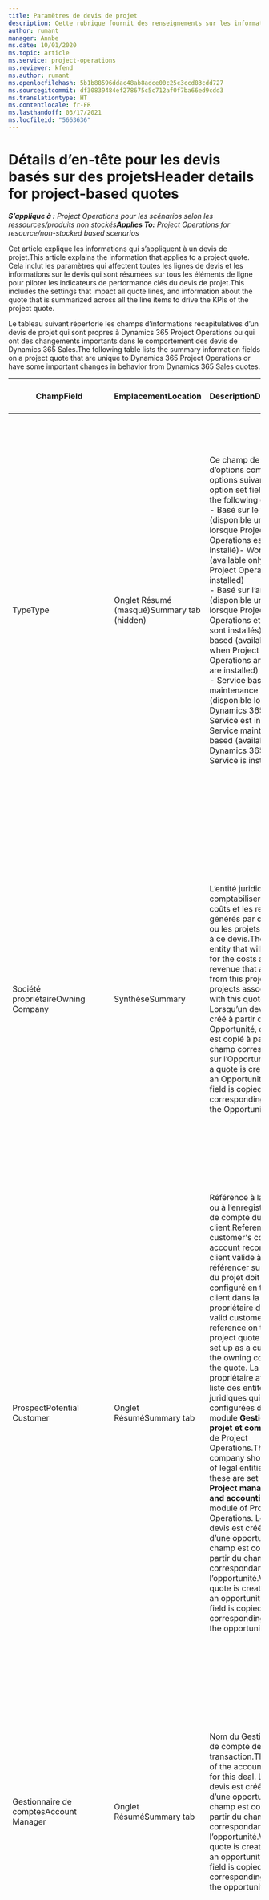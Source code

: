 ```yaml
---
title: Paramètres de devis de projet
description: Cette rubrique fournit des renseignements sur les informations et les paramètres qui s’appliquent aux devis de projet et qui ont un impact.
author: rumant
manager: Annbe
ms.date: 10/01/2020
ms.topic: article
ms.service: project-operations
ms.reviewer: kfend
ms.author: rumant
ms.openlocfilehash: 5b1b88596ddac48ab8adce00c25c3ccd83cdd727
ms.sourcegitcommit: df30839484ef278675c5c712af0f7ba66ed9cdd3
ms.translationtype: HT
ms.contentlocale: fr-FR
ms.lasthandoff: 03/17/2021
ms.locfileid: "5663636"
---
```

# <a name="header-details-for-project-based-quotes"></a><span data-ttu-id="10e57-103">Détails d’en-tête pour les devis basés sur des projets</span><span class="sxs-lookup"><span data-stu-id="10e57-103">Header details for project-based quotes</span></span>

<span data-ttu-id="10e57-104">_**S’applique à :** Project Operations pour les scénarios selon les ressources/produits non stockés_</span><span class="sxs-lookup"><span data-stu-id="10e57-104">_**Applies To:** Project Operations for resource/non-stocked based scenarios_</span></span>


<span data-ttu-id="10e57-105">Cet article explique les informations qui s’appliquent à un devis de projet.</span><span class="sxs-lookup"><span data-stu-id="10e57-105">This article explains the information that applies to a project quote.</span></span> <span data-ttu-id="10e57-106">Cela inclut les paramètres qui affectent toutes les lignes de devis et les informations sur le devis qui sont résumées sur tous les éléments de ligne pour piloter les indicateurs de performance clés du devis de projet.</span><span class="sxs-lookup"><span data-stu-id="10e57-106">This includes the settings that impact all quote lines, and information about the quote that is summarized across all the line items to drive the KPIs of the project quote.</span></span>

<span data-ttu-id="10e57-107">Le tableau suivant répertorie les champs d’informations récapitulatives d’un devis de projet qui sont propres à Dynamics 365 Project Operations ou qui ont des changements importants dans le comportement des devis de Dynamics 365 Sales.</span><span class="sxs-lookup"><span data-stu-id="10e57-107">The following table lists the summary information fields on a project quote that are unique to Dynamics 365 Project Operations or have some important changes in behavior from Dynamics 365 Sales quotes.</span></span>

| <span data-ttu-id="10e57-108">**Champ**</span><span class="sxs-lookup"><span data-stu-id="10e57-108">**Field**</span></span> | <span data-ttu-id="10e57-109">**Emplacement**</span><span class="sxs-lookup"><span data-stu-id="10e57-109">**Location**</span></span> | <span data-ttu-id="10e57-110">**Description**</span><span class="sxs-lookup"><span data-stu-id="10e57-110">**Description**</span></span> | <span data-ttu-id="10e57-111">**Impact en aval**</span><span class="sxs-lookup"><span data-stu-id="10e57-111">**Downstream impact**</span></span> |
| --- | --- | --- | --- |
| <span data-ttu-id="10e57-112">Type</span><span class="sxs-lookup"><span data-stu-id="10e57-112">Type</span></span> | <span data-ttu-id="10e57-113">Onglet Résumé (masqué)</span><span class="sxs-lookup"><span data-stu-id="10e57-113">Summary tab (hidden)</span></span> | <span data-ttu-id="10e57-114">Ce champ de groupe d’options comporte les options suivantes :</span><span class="sxs-lookup"><span data-stu-id="10e57-114">This option set field hash the following options:</span></span></br><span data-ttu-id="10e57-115">- Basé sur le travail (disponible uniquement lorsque Project Operations est installé)</span><span class="sxs-lookup"><span data-stu-id="10e57-115">- Work-based (available only when Project Operations is installed)</span></span></br><span data-ttu-id="10e57-116">- Basé sur l’article (disponible uniquement lorsque Project Operations et Sales sont installés)</span><span class="sxs-lookup"><span data-stu-id="10e57-116">- Item-based (available only when Project Operations and Sales are installed)</span></span></br><span data-ttu-id="10e57-117">- Service basé sur la maintenance (disponible lorsque Dynamics 365 Field Service est installé)</span><span class="sxs-lookup"><span data-stu-id="10e57-117">- Service maintenance-based (available when Dynamics 365 Field Service is installed)</span></span> | <span data-ttu-id="10e57-118">Lorsque vous utilisez l’application Project Operations, la valeur de ce champ est automatiquement définie sur **Basé sur le travail**.</span><span class="sxs-lookup"><span data-stu-id="10e57-118">When you use the Project Operations application, the value of this field is automatically set to **Work-based**.</span></span> <span data-ttu-id="10e57-119">Cela classe le devis comme un devis basé sur un projet.</span><span class="sxs-lookup"><span data-stu-id="10e57-119">This classifies the quote as a project-based quote.</span></span> <span data-ttu-id="10e57-120">Un devis doit être basé sur un projet pour activer toutes les extensions et fonctionnalités spécifiques au projet.</span><span class="sxs-lookup"><span data-stu-id="10e57-120">A quote should be project-based to enable all project-specific extensions and functionality.</span></span> |
| <span data-ttu-id="10e57-121">Société propriétaire</span><span class="sxs-lookup"><span data-stu-id="10e57-121">Owning Company</span></span> | <span data-ttu-id="10e57-122">Synthèse</span><span class="sxs-lookup"><span data-stu-id="10e57-122">Summary</span></span> | <span data-ttu-id="10e57-123">L’entité juridique qui comptabilisera les coûts et les revenus générés par ce projet ou les projets associés à ce devis.</span><span class="sxs-lookup"><span data-stu-id="10e57-123">The legal entity that will account for the costs and revenue that accrues from this project or projects associated with this quote.</span></span> <span data-ttu-id="10e57-124">Lorsqu’un devis est créé à partir d’une Opportunité, ce champ est copié à partir du champ correspondant sur l’Opportunité.</span><span class="sxs-lookup"><span data-stu-id="10e57-124">When a quote is created from an Opportunity, this field is copied from the corresponding field on the Opportunity.</span></span> | <span data-ttu-id="10e57-125">La société propriétaire équivaut au concept d’entité juridique dans le module **Gestion de projet et comptabilité** de Project Operations.</span><span class="sxs-lookup"><span data-stu-id="10e57-125">The owning company equates to the concept of legal entity in the **Project management and accounting** module of Project Operations.</span></span> <span data-ttu-id="10e57-126">Tous les coûts et revenus accumulés par ce projet seront comptabilisés dans la comptabilité de la société propriétaire.</span><span class="sxs-lookup"><span data-stu-id="10e57-126">All costs and revenue accrued from this project will be accounted for in the General ledger of the owning company.</span></span> |
| <span data-ttu-id="10e57-127">Prospect</span><span class="sxs-lookup"><span data-stu-id="10e57-127">Potential Customer</span></span> | <span data-ttu-id="10e57-128">Onglet Résumé</span><span class="sxs-lookup"><span data-stu-id="10e57-128">Summary tab</span></span> | <span data-ttu-id="10e57-129">Référence à la société ou à l’enregistrement de compte du client.</span><span class="sxs-lookup"><span data-stu-id="10e57-129">Reference to the customer's company or account record.</span></span> <span data-ttu-id="10e57-130">Un client valide à référencer sur le devis du projet doit être configuré en tant que client dans la société propriétaire du devis.</span><span class="sxs-lookup"><span data-stu-id="10e57-130">A valid customer to reference on the project quote must be set up as a customer in the owning company of the quote.</span></span> <span data-ttu-id="10e57-131">La société propriétaire affiche la liste des entités juridiques qui sont configurées dans le module **Gestion de projet et comptabilité** de Project Operations.</span><span class="sxs-lookup"><span data-stu-id="10e57-131">The owning company shows the list of legal entities and these are set up in the **Project management and accounting** module of Project Operations.</span></span> <span data-ttu-id="10e57-132">Lorsqu’un devis est créé à partir d’une opportunité, ce champ est copié à partir du champ correspondant sur l’opportunité.</span><span class="sxs-lookup"><span data-stu-id="10e57-132">When a quote is created from an opportunity, this field is copied from the corresponding field on the opportunity.</span></span> | <span data-ttu-id="10e57-133">La devise du devis de projet est définie par défaut en fonction de la devise du client.</span><span class="sxs-lookup"><span data-stu-id="10e57-133">The currency on the project quote is defaulted based on the currency of the customer.</span></span> <span data-ttu-id="10e57-134">Elle ne peut toutefois pas être modifiée avant le devis enregistré.</span><span class="sxs-lookup"><span data-stu-id="10e57-134">This can, however, be changed before the quote is saved.</span></span> |
| <span data-ttu-id="10e57-135">Gestionnaire de comptes</span><span class="sxs-lookup"><span data-stu-id="10e57-135">Account Manager</span></span> | <span data-ttu-id="10e57-136">Onglet Résumé</span><span class="sxs-lookup"><span data-stu-id="10e57-136">Summary tab</span></span> | <span data-ttu-id="10e57-137">Nom du Gestionnaire de compte de cette transaction.</span><span class="sxs-lookup"><span data-stu-id="10e57-137">The name of the account Manager for this deal.</span></span> <span data-ttu-id="10e57-138">Lorsqu’un devis est créé à partir d’une opportunité, ce champ est copié à partir du champ correspondant sur l’opportunité.</span><span class="sxs-lookup"><span data-stu-id="10e57-138">When a quote is created from an opportunity, this field is copied from the corresponding field on the opportunity.</span></span> | <span data-ttu-id="10e57-139">Le gestionnaire de compte est responsable de la gestion de la relation avec le client jusqu’à la réalisation de ce projet.</span><span class="sxs-lookup"><span data-stu-id="10e57-139">The Account manager is responsible for managing the relationship with the customer through the completion of this project.</span></span> <span data-ttu-id="10e57-140">En fonction de l’enregistrement de ressource réservable lié au gestionnaire du compte, l’unité contractuelle utilise par défaut le devis du projet.</span><span class="sxs-lookup"><span data-stu-id="10e57-140">Based on the bookable resource record tied to the Account manager, the contracting unit defaults on the project quote.</span></span>|
| <span data-ttu-id="10e57-141">Unité contractuelle</span><span class="sxs-lookup"><span data-stu-id="10e57-141">Contracting Unit</span></span> | <span data-ttu-id="10e57-142">Onglet Résumé</span><span class="sxs-lookup"><span data-stu-id="10e57-142">Summary tab</span></span> | <span data-ttu-id="10e57-143">Unité organisationnelle responsable de la livraison du ou des projets associés à ce devis.</span><span class="sxs-lookup"><span data-stu-id="10e57-143">The organization unit that is responsible for the delivery of the project or projects associated with this quote.</span></span> <span data-ttu-id="10e57-144">Lorsqu’un devis est créé à partir d’une opportunité, ce champ est copié à partir du champ correspondant sur l’opportunité.</span><span class="sxs-lookup"><span data-stu-id="10e57-144">When a quote is created from an opportunity, this field is copied from the corresponding field on the opportunity.</span></span> | <span data-ttu-id="10e57-145">L’unité contractuelle est la division de l’entreprise qui exécutera les projets après la conclusion de la transaction.</span><span class="sxs-lookup"><span data-stu-id="10e57-145">The contracting unit is the division of the company that will be executing the projects after the deal is closed.</span></span> <span data-ttu-id="10e57-146">Chaque unité contractuelle dispose d’une devise, et cette devise est utilisée pour déclarer les coûts estimés et réels engagés pendant l’exécution du projet.</span><span class="sxs-lookup"><span data-stu-id="10e57-146">Every contracting unit has a currency, and this currency is used to report estimated and actual costs incurred during the execution of the project.</span></span> |
| <span data-ttu-id="10e57-147">Tarif du produit</span><span class="sxs-lookup"><span data-stu-id="10e57-147">Product price list</span></span> | <span data-ttu-id="10e57-148">Onglet Résumé</span><span class="sxs-lookup"><span data-stu-id="10e57-148">Summary tab</span></span> | <span data-ttu-id="10e57-149">Il s’agit du tarif utilisé pour les prix par défaut sur les lignes de devis basées sur le produit.</span><span class="sxs-lookup"><span data-stu-id="10e57-149">This is the price list that is used to default prices on the product-based quote lines.</span></span> <span data-ttu-id="10e57-150">La liste des options de ce champ affiche une liste de tarifs où la devise du tarif correspond à la devise du devis.</span><span class="sxs-lookup"><span data-stu-id="10e57-150">The list of options for this field shows a list of price lists where the price list currency matches the currency on the quote.</span></span> <span data-ttu-id="10e57-151">Lorsqu’un devis est créé à partir d’une opportunité, ce champ est copié à partir du champ correspondant sur l’opportunité.</span><span class="sxs-lookup"><span data-stu-id="10e57-151">When a quote is created from an opportunity, this field is copied from the corresponding field on the opportunity.</span></span> <span data-ttu-id="10e57-152">Ce champ sur l’opportunité est défini par défaut à partir de l’enregistrement de compte mais peut être modifié.</span><span class="sxs-lookup"><span data-stu-id="10e57-152">This field on the opportunity is defaulted from the account record but can be changed.</span></span> | <span data-ttu-id="10e57-153">Lorsqu’un devis est conclu, la valeur du champ est copiée dans le contrat de projet créé.</span><span class="sxs-lookup"><span data-stu-id="10e57-153">When a quote is won, the field value is copied to the project contract that is created.</span></span> |
| <span data-ttu-id="10e57-154">Devise</span><span class="sxs-lookup"><span data-stu-id="10e57-154">Currency</span></span> | <span data-ttu-id="10e57-155">Onglet Résumé</span><span class="sxs-lookup"><span data-stu-id="10e57-155">Summary tab</span></span> | <span data-ttu-id="10e57-156">Cela indique la devise qui sera utilisée pour déclarer la valeur de cette transaction.</span><span class="sxs-lookup"><span data-stu-id="10e57-156">This indicates the currency that will be used for reporting the value of this deal.</span></span> <span data-ttu-id="10e57-157">C’est également la devise dans laquelle le client sera facturé si la transaction est conclue.</span><span class="sxs-lookup"><span data-stu-id="10e57-157">This is also the currency in which the customer will be invoiced if the deal is won.</span></span> <span data-ttu-id="10e57-158">Lorsqu’un devis est créé à partir d’une opportunité, ce champ est copié à partir du champ correspondant sur l’opportunité.</span><span class="sxs-lookup"><span data-stu-id="10e57-158">When a quote is created from an opportunity, this field is copied from the corresponding field on the opportunity.</span></span> <span data-ttu-id="10e57-159">Ce champ sur l’opportunité est défini par défaut à partir de l’enregistrement de compte mais peut être modifié par l’utilisateur.</span><span class="sxs-lookup"><span data-stu-id="10e57-159">This field on the opportunity defaults from the account record but can be changed by the user.</span></span>  | <span data-ttu-id="10e57-160">Une fois un devis enregistré, ce champ n’est plus modifiable.</span><span class="sxs-lookup"><span data-stu-id="10e57-160">After a quote is saved, this field is no longer editable.</span></span> <span data-ttu-id="10e57-161">Ceci est utilisé pour attribuer des tarifs de produits et de projets par défaut sur le devis.</span><span class="sxs-lookup"><span data-stu-id="10e57-161">This is used to default the product and project price lists on the quote.</span></span> <span data-ttu-id="10e57-162">La devise présente sur le devis est utilisée pour correspondre à la devise du tarif.</span><span class="sxs-lookup"><span data-stu-id="10e57-162">The currency on the quote is used to match the currency on the price list.</span></span> |
| <span data-ttu-id="10e57-163">Limite à ne pas dépasser</span><span class="sxs-lookup"><span data-stu-id="10e57-163">Not-to-exceed limit</span></span> | <span data-ttu-id="10e57-164">Onglet Résumé</span><span class="sxs-lookup"><span data-stu-id="10e57-164">Summary tab</span></span> | <span data-ttu-id="10e57-165">Cela indique le plafond négocié sur la valeur finale que le client accepte pour cette transaction.</span><span class="sxs-lookup"><span data-stu-id="10e57-165">This indicates the negotiated cap on the final value that the customer is agreeing to for this deal.</span></span> | <span data-ttu-id="10e57-166">Ce plafond est évalué lors de l’exécution et s’applique à tous les éléments de ligne et projets associés à cet accord.</span><span class="sxs-lookup"><span data-stu-id="10e57-166">This cap is evaluated during execution and is applicable across all line items and projects associated with this deal.</span></span> |
| <span data-ttu-id="10e57-167">Date de livraison demandée</span><span class="sxs-lookup"><span data-stu-id="10e57-167">Requested delivery date</span></span> | <span data-ttu-id="10e57-168">Onglet Résumé</span><span class="sxs-lookup"><span data-stu-id="10e57-168">Summary tab</span></span> | <span data-ttu-id="10e57-169">Lorsqu’un devis est créé à partir d’une opportunité, ce champ est copié à partir du champ correspondant sur l’opportunité.</span><span class="sxs-lookup"><span data-stu-id="10e57-169">When a quote is created from an opportunity, this field is copied from the corresponding field on the opportunity.</span></span> | <span data-ttu-id="10e57-170">Cette date est utilisée comme date de fin pour la génération des planifications de facture.</span><span class="sxs-lookup"><span data-stu-id="10e57-170">This date is used as the end date for generating invoice schedules.</span></span> |

<span data-ttu-id="10e57-171">Vous trouverez ci-dessous les onglets et les indicateurs de performance clés disponibles sur un devis de projet qui sont propres à Project Operations ou qui présentent des changements de comportement importants à partir des devis de vente :</span><span class="sxs-lookup"><span data-stu-id="10e57-171">Below are the tabs and KPIs available on a project quote that are unique to Project Operations or have some important changes in behavior from Sales quotes:</span></span>

| <span data-ttu-id="10e57-172">**Champ**</span><span class="sxs-lookup"><span data-stu-id="10e57-172">**Field**</span></span> | <span data-ttu-id="10e57-173">**Emplacement**</span><span class="sxs-lookup"><span data-stu-id="10e57-173">**Location**</span></span> | <span data-ttu-id="10e57-174">**Description**</span><span class="sxs-lookup"><span data-stu-id="10e57-174">**Description**</span></span> |
| --- | --- | --- |
| <span data-ttu-id="10e57-175">Analyse de la rentabilité</span><span class="sxs-lookup"><span data-stu-id="10e57-175">Profitability analysis</span></span> | <span data-ttu-id="10e57-176">Onglet sur le devis</span><span class="sxs-lookup"><span data-stu-id="10e57-176">Tab on the Quote</span></span> | <span data-ttu-id="10e57-177">L’onglet montre les métriques suivantes :</span><span class="sxs-lookup"><span data-stu-id="10e57-177">The tab shows the following metrics:</span></span></br><span data-ttu-id="10e57-178">- Coût facturable total</span><span class="sxs-lookup"><span data-stu-id="10e57-178">- Total chargeable cost</span></span></br></br><span data-ttu-id="10e57-179">- Coût non facturable total</span><span class="sxs-lookup"><span data-stu-id="10e57-179">- Total non-chargeable cost</span></span></br><span data-ttu-id="10e57-180">- Revenu total</span><span class="sxs-lookup"><span data-stu-id="10e57-180">- Total revenue</span></span></br><span data-ttu-id="10e57-181">- Revenu total (de base)</span><span class="sxs-lookup"><span data-stu-id="10e57-181">- Total revenue (base)</span></span></br><span data-ttu-id="10e57-182">- Marge brute</span><span class="sxs-lookup"><span data-stu-id="10e57-182">- Gross margin</span></span></br><span data-ttu-id="10e57-183">- Marge brute ajustée</span><span class="sxs-lookup"><span data-stu-id="10e57-183">- Adjusted gross margin</span></span>|
| <span data-ttu-id="10e57-184">Comparaison aux exigences client</span><span class="sxs-lookup"><span data-stu-id="10e57-184">Comparison to Customer Expectations</span></span> | <span data-ttu-id="10e57-185">Onglet sur le devis</span><span class="sxs-lookup"><span data-stu-id="10e57-185">Tab on the Quote</span></span> | <span data-ttu-id="10e57-186">Cet onglet montre les métriques suivantes :</span><span class="sxs-lookup"><span data-stu-id="10e57-186">This tab shows the following metrics:</span></span></br><span data-ttu-id="10e57-187">- Estimation de l’achèvement</span><span class="sxs-lookup"><span data-stu-id="10e57-187">- Estimated completion</span></span></br><span data-ttu-id="10e57-188">- Fin demandée</span><span class="sxs-lookup"><span data-stu-id="10e57-188">- Requested completion</span></span></br><span data-ttu-id="10e57-189">- Budget client</span><span class="sxs-lookup"><span data-stu-id="10e57-189">- Customer budget</span></span></br><span data-ttu-id="10e57-190">- Valeur du devis</span><span class="sxs-lookup"><span data-stu-id="10e57-190">- Quote value</span></span> |
| <span data-ttu-id="10e57-191">Analyse du devis</span><span class="sxs-lookup"><span data-stu-id="10e57-191">Quote analysis</span></span> | <span data-ttu-id="10e57-192">Onglet sur le devis</span><span class="sxs-lookup"><span data-stu-id="10e57-192">Tab on the Quote</span></span> | <span data-ttu-id="10e57-193">Cet onglet résume les principaux indicateurs de performance clés suivants pour un devis de projet</span><span class="sxs-lookup"><span data-stu-id="10e57-193">This tab summarizes the following top KPIs for a project quote</span></span></br><span data-ttu-id="10e57-194">- Comparaison avec les attentes des clients en matière de budget et de planification</span><span class="sxs-lookup"><span data-stu-id="10e57-194">- Comparison to customer expectations for budget and schedule</span></span></br><span data-ttu-id="10e57-195">- Marge brute</span><span class="sxs-lookup"><span data-stu-id="10e57-195">- Gross margin</span></span></br><span data-ttu-id="10e57-196">- Marge brute ajustée</span><span class="sxs-lookup"><span data-stu-id="10e57-196">- Adjusted gross margin</span></span> |


[!INCLUDE[footer-include](../includes/footer-banner.md)]
